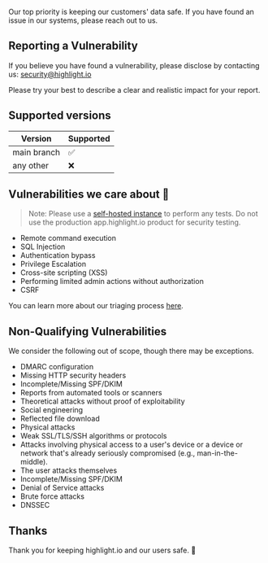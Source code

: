 Our top priority is keeping our customers' data safe. If you have found an issue in our systems, please reach out to us.

## Reporting a Vulnerability

If you believe you have found a vulnerability, please disclose by contacting us: security@highlight.io

Please try your best to describe a clear and realistic impact for your report.

## Supported versions

| Version     | Supported |
|-------------|-----------|
| main branch | ️✅        |
| any other   | ❌         |


## Vulnerabilities we care about 🫣
> Note: Please use a [self-hosted instance](https://www.highlight.io/docs/getting-started/self-host/self-hosted-hobby-guide) to perform any tests. Do not use the production app.highlight.io product for security testing.
- Remote command execution
- SQL Injection
- Authentication bypass
- Privilege Escalation
- Cross-site scripting (XSS)
- Performing limited admin actions without authorization
- CSRF

You can learn more about our triaging process [here](https://www.highlight.io/docs/general/company/open-source/contributing).

## Non-Qualifying Vulnerabilities

We consider the following out of scope, though there may be exceptions.

- DMARC configuration
- Missing HTTP security headers
- Incomplete/Missing SPF/DKIM
- Reports from automated tools or scanners
- Theoretical attacks without proof of exploitability
- Social engineering
- Reflected file download
- Physical attacks
- Weak SSL/TLS/SSH algorithms or protocols
- Attacks involving physical access to a user's device or a device or network that's already seriously compromised (e.g., man-in-the-middle).
- The user attacks themselves
- Incomplete/Missing SPF/DKIM
- Denial of Service attacks
- Brute force attacks
- DNSSEC


## Thanks

Thank you for keeping highlight.io and our users safe. 🙇
